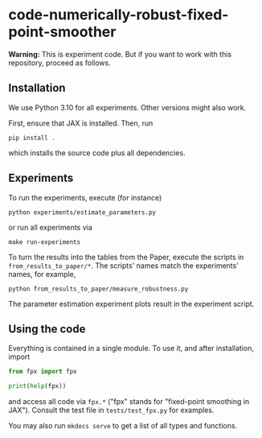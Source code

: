 # code-numerically-robust-fixed-point-smoother

**Warning:**
This is experiment code.
But if you want to work with this repository, proceed as follows.


## Installation

We use Python 3.10 for all experiments.
Other versions might also work.

First, ensure that JAX is installed.
Then, run
```commandline
pip install .
```
which installs the source code plus all dependencies.

## Experiments

To run the experiments, execute (for instance)
```commandline
python experiments/estimate_parameters.py
```
or run all experiments via
```commandline
make run-experiments
```
To turn the results into the tables from the Paper, execute the scripts in `from_results_to_paper/*`.
The scripts' names match the experiments' names, for example,
```commandline
python from_results_to_paper/measure_robustness.py
```
The parameter estimation experiment plots result in the experiment script.

## Using the code

Everything is contained in a single module.
To use it, and after installation, import
```python
from fpx import fpx

print(help(fpx))
```
and access all code via `fpx.*` ("fpx" stands for "fixed-point smoothing in JAX").
Consult the test file in `tests/test_fpx.py` for examples.

You may also run `mkdocs serve` to get a list of all types and functions.
